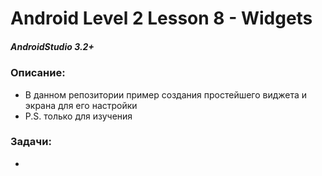 # Android Level 2 Lesson 8 - Widgets

##### AndroidStudio 3.2+

### Описание:
  * В данном репозитории пример создания простейшего виджета и экрана для его настройки
  * P.S. только для изучения
   
### Задачи:
  * 